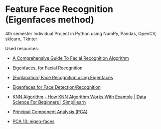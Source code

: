 # Feature Face Recognition (Eigenfaces method)

4th semester Individual Project in Python using NumPy, Pandas, OpenCV, sklearn, Tkinter

Used resources:

* [A Comprehensive Guide To Facial Recognition Algorithm](https://www.baseapp.com/computer-vision/a-comprehensive-guide-to-facial-recognition-algorithms/)

* [Eigenfaces, for Facial Recognition](https://jeremykun.com/2011/07/27/eigenfaces/)

* [[Explanation] Face Recognition using Eigenfaces](http://laid.delanover.com/explanation-face-recognition-using-eigenfaces/)

* [Eigenfaces for Face Detection/Recognition](http://www.vision.jhu.edu/teaching/vision08/Handouts/case_study_pca1.pdf)

* [KNN Algorithm - How KNN Algorithm Works With Example | Data Science For Beginners | Simplilearn](https://www.youtube.com/watch?v=4HKqjENq9OU&list=PLSKUQv7Cc75IgbbleL_69p9w54OhEhaLF&index=5&t=0s)

* [Principal Component Analysis (PCA)](https://www.youtube.com/watch?v=g-Hb26agBFg)

* [PCA 10: eigen-faces](https://www.youtube.com/watch?v=_lY74pXWlS8)

